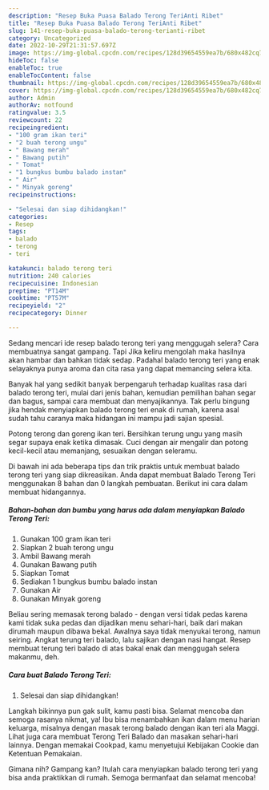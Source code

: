 ```yaml
---
description: "Resep Buka Puasa Balado Terong TeriAnti Ribet"
title: "Resep Buka Puasa Balado Terong TeriAnti Ribet"
slug: 141-resep-buka-puasa-balado-terong-terianti-ribet
category: Uncategorized
date: 2022-10-29T21:31:57.697Z
image: https://img-global.cpcdn.com/recipes/128d39654559ea7b/680x482cq70/balado-terong-teri-foto-resep-utama.jpg
hideToc: false
enableToc: true
enableTocContent: false
thumbnail: https://img-global.cpcdn.com/recipes/128d39654559ea7b/680x482cq70/balado-terong-teri-foto-resep-utama.jpg
cover: https://img-global.cpcdn.com/recipes/128d39654559ea7b/680x482cq70/balado-terong-teri-foto-resep-utama.jpg
author: Admin
authorAv: notfound
ratingvalue: 3.5
reviewcount: 22
recipeingredient:
- "100 gram ikan teri"
- "2 buah terong ungu"
- " Bawang merah"
- " Bawang putih"
- " Tomat"
- "1 bungkus bumbu balado instan"
- " Air"
- " Minyak goreng"
recipeinstructions:

- "Selesai dan siap dihidangkan!"
categories:
- Resep
tags:
- balado
- terong
- teri

katakunci: balado terong teri 
nutrition: 240 calories
recipecuisine: Indonesian
preptime: "PT14M"
cooktime: "PT57M"
recipeyield: "2"
recipecategory: Dinner

---
```



Sedang mencari ide resep balado terong teri yang menggugah selera? Cara membuatnya sangat gampang. Tapi Jika keliru mengolah maka hasilnya akan hambar dan bahkan tidak sedap. Padahal balado terong teri yang enak selayaknya punya aroma dan cita rasa yang dapat memancing selera kita.


Banyak hal yang sedikit banyak berpengaruh terhadap kualitas rasa dari balado terong teri, mulai dari jenis bahan, kemudian pemilihan bahan segar dan bagus, sampai cara membuat dan menyajikannya. Tak perlu bingung jika hendak menyiapkan balado terong teri enak di rumah, karena asal sudah tahu caranya maka hidangan ini mampu jadi sajian spesial.

Potong terong dan goreng ikan teri. Bersihkan terung ungu yang masih segar supaya enak ketika dimasak. Cuci dengan air mengalir dan potong kecil-kecil atau memanjang, sesuaikan dengan seleramu.


Di bawah ini ada beberapa tips dan trik praktis untuk membuat balado terong teri yang siap dikreasikan. Anda dapat membuat Balado Terong Teri menggunakan 8 bahan dan 0 langkah pembuatan. Berikut ini cara dalam membuat hidangannya.

<!--inarticleads1-->

##### Bahan-bahan dan bumbu yang harus ada dalam menyiapkan Balado Terong Teri:

1. Gunakan 100 gram ikan teri
1. Siapkan 2 buah terong ungu
1. Ambil  Bawang merah
1. Gunakan  Bawang putih
1. Siapkan  Tomat
1. Sediakan 1 bungkus bumbu balado instan
1. Gunakan  Air
1. Gunakan  Minyak goreng


Beliau sering memasak terong balado - dengan versi tidak pedas karena kami tidak suka pedas dan dijadikan menu sehari-hari, baik dari makan dirumah maupun dibawa bekal. Awalnya saya tidak menyukai terong, namun seiring. Angkat terung teri balado, lalu sajikan dengan nasi hangat. Resep membuat terung teri balado di atas bakal enak dan menggugah selera makanmu, deh. 

<!--inarticleads2-->

##### Cara buat Balado Terong Teri:


1. Selesai dan siap dihidangkan!

Langkah bikinnya pun gak sulit, kamu pasti bisa. Selamat mencoba dan semoga rasanya nikmat, ya! Ibu bisa menambahkan ikan dalam menu harian keluarga, misalnya dengan masak terong balado dengan ikan teri ala Maggi. Lihat juga cara membuat Terong Teri Balado dan masakan sehari-hari lainnya. Dengan memakai Cookpad, kamu menyetujui Kebijakan Cookie dan Ketentuan Pemakaian. 

Gimana nih? Gampang kan? Itulah cara menyiapkan balado terong teri yang bisa anda praktikkan di rumah. Semoga bermanfaat dan selamat mencoba!
